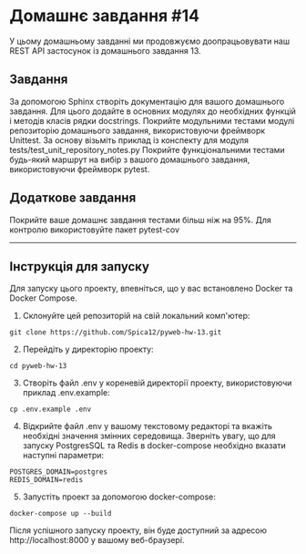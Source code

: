# Домашнє завдання #14

У цьому домашньому завданні ми продовжуємо доопрацьовувати наш REST API застосунок із домашнього завдання 13.

## Завдання

За допомогою Sphinx створіть документацію для вашого домашнього завдання. Для цього додайте в основних модулях до необхідних функцій і методів класів рядки docstrings.
Покрийте модульними тестами модулі репозиторію домашнього завдання, використовуючи фреймворк Unittest. За основу візьміть приклад із конспекту для модуля tests/test_unit_repository_notes.py
Покрийте функціональними тестами будь-який маршрут на вибір з вашого домашнього завдання, використовуючи фреймворк pytest.


## Додаткове завдання

Покрийте ваше домашнє завдання тестами більш ніж на 95%. Для контролю використовуйте пакет pytest-cov

----

## Інструкція для запуску

Для запуску цього проекту, впевніться, що у вас встановлено Docker та Docker Compose.

1. Склонуйте цей репозиторій на свій локальний комп'ютер:

```
git clone https://github.com/Spica12/pyweb-hw-13.git
```

2. Перейдіть у директорію проекту:

```
cd pyweb-hw-13
```

3. Створіть файл .env у кореневій директорії проекту, використовуючи приклад .env.example:

```
cp .env.example .env
```

4. Відкрийте файл .env у вашому текстовому редакторі та вкажіть необхідні значення змінних середовища. Зверніть увагу, що для запуску PostgresSQL та Redis в docker-compose необхідно вказати наступні параметри:

```
POSTGRES_DOMAIN=postgres
REDIS_DOMAIN=redis
```

5. Запустіть проект за допомогою docker-compose:

```
docker-compose up --build
```

Після успішного запуску проекту, він буде доступний за адресою http://localhost:8000 у вашому веб-браузері.
